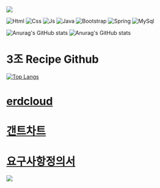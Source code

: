 <img src="https://capsule-render.vercel.app/api?type=waving&color=BDBDC8&height=150&section=header" />


![Html](https://img.shields.io/badge/HTML-239120?style=for-the-badge&logo=html5&logoColor=white)
![Css](https://img.shields.io/badge/CSS-239120?&style=for-the-badge&logo=css3&logoColor=white)
![Js](https://img.shields.io/badge/JavaScript-F7DF1E?style=for-the-badge&logo=JavaScript&logoColor=white)
![Java](https://img.shields.io/badge/Java-ED8B00?style=for-the-badge&logo=openjdk&logoColor=white)
![Bootstrap](https://img.shields.io/badge/Bootstrap-563D7C?style=for-the-badge&logo=bootstrap&logoColor=white)
![Spring](https://img.shields.io/badge/Spring-6DB33F?style=for-the-badge&logo=spring&logoColor=white)
![MySql](https://img.shields.io/badge/MySQL-00000F?style=for-the-badge&logo=mysql&logoColor=white)



![Anurag's GitHub stats](https://github-readme-stats.vercel.app/api?username=foxgeun&show_icons=true&theme=radical)
![Anurag's GitHub stats](https://github-readme-stats.vercel.app/api?username=alive1020&show_icons=true&theme=radical)



3조 Recipe Github
======================
[![Top Langs](https://github-readme-stats.vercel.app/api/top-langs/?username=foxgeun)](https://github.com/anuraghazra/github-readme-stats)

[**erdcloud**](https://www.erdcloud.com/d/QrJuwy2sJ9iWFPZNp)
======================

[**갠트차트**](https://docs.google.com/spreadsheets/d/1rIzyAJdTPRRoDCJ99mbGD8wRouTvkVtLu_TsCAotIAM/edit#gid=1115838130)
======================


[**요구사항정의서**](https://docs.google.com/spreadsheets/d/1yVZskRGVN5y52etl3DYE6SMND_y7NWA3oJBQd_XhPIM/edit#gid=0
)
======================

<img src="https://capsule-render.vercel.app/api?type=waving&color=BDBDC8&height=150&section=footer" />
